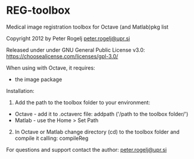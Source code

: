 # REG-toolbox
Medical image registration toolbox for Octave (and Matlab)pkg list


Copyright 2012 by Peter Rogelj <peter.rogelj@upr.si>

Released under under GNU General Public License v3.0: 
https://choosealicense.com/licenses/gpl-3.0/

When using with Octave, it requires:
- the image package

Installation:
1. Add the path to the toolbox folder to your environment:
- Octave - add it to .octaverc file:
	addpath ('/path to the toolbox folder/')
- Matlab - use the Home > Set Path 

2. In Octave or Matlab change directory (cd) to the toolbox folder and compile it calling:
 	compileReg


For questions and support contact the author: peter.rogelj@upr.si
